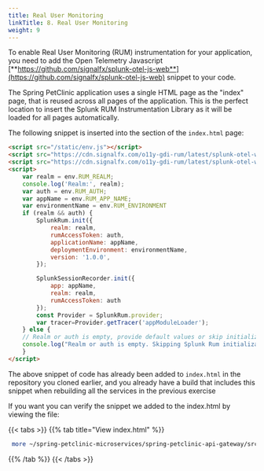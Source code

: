 ```yaml
---
title: Real User Monitoring
linkTitle: 8. Real User Monitoring
weight: 9
---
```


To enable Real User Monitoring (RUM) instrumentation for your application, you need to add the Open Telemetry Javascript [**https://github.com/signalfx/splunk-otel-js-web**](https://github.com/signalfx/splunk-otel-js-web) snippet to your code.

The Spring PetClinic application uses a single HTML page as the "index" page, that is reused across all pages of the application. This is the perfect location to insert the Splunk RUM Instrumentation Library as it will be loaded for all pages automatically.

The following snippet is inserted into the **<head>** section of the `index.html` page:

``` html
<script src="/static/env.js"></script>
<script src="https://cdn.signalfx.com/o11y-gdi-rum/latest/splunk-otel-web.js" crossorigin="anonymous"></script>
<script src="https://cdn.signalfx.com/o11y-gdi-rum/latest/splunk-otel-web-session-recorder.js" crossorigin="anonymous"></script>
<script>
    var realm = env.RUM_REALM;
    console.log('Realm:', realm);
    var auth = env.RUM_AUTH;
    var appName = env.RUM_APP_NAME;
    var environmentName = env.RUM_ENVIRONMENT
    if (realm && auth) {
        SplunkRum.init({
            realm: realm,
            rumAccessToken: auth,
            applicationName: appName,
            deploymentEnvironment: environmentName,
            version: '1.0.0',
        });

        SplunkSessionRecorder.init({
            app: appName,
            realm: realm,
            rumAccessToken: auth
        });
        const Provider = SplunkRum.provider; 
        var tracer=Provider.getTracer('appModuleLoader');
    } else {
    // Realm or auth is empty, provide default values or skip initialization
    console.log("Realm or auth is empty. Skipping Splunk Rum initialization.");
    }
</script>
```

The above snippet of code has already been added to `index.html` in the repository you cloned earlier, and you already have a build that includes this snippet when rebuilding all the services in the previous exercise

If you want you can verify the snippet  we added to the index.html by viewing the file:

{{< tabs >}}
{{% tab title="View index.html" %}}

``` bash
 more ~/spring-petclinic-microservices/spring-petclinic-api-gateway/src/main/resources/static/index.html
```

{{% /tab %}}
{{< /tabs >}}
